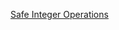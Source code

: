 [Safe Integer Operations](https://us-cert.cisa.gov/bsi/articles/knowledge/coding-practices/safe-integer-operations)

